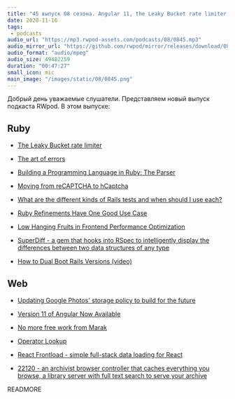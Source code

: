 ```yaml
---
title: "45 выпуск 08 сезона. Angular 11, the Leaky Bucket rate limiter, from reCAPTCHA to hCaptcha, SuperDiff, Operator Lookup и прочее"
date: 2020-11-16
tags:
 - podcasts
audio_url: "https://mp3.rwpod-assets.com/podcasts/08/0845.mp3"
audio_mirror_url: "https://github.com/rwpod/mirror/releases/download/08.45/0845.mp3"
audio_format: "audio/mpeg"
audio_size: 49482259
duration: "00:47:27"
small_icon: mic
main_image: "/images/static/08/0845.png"
---
```


Добрый день уважаемые слушатели. Представляем новый выпуск подкаста RWpod. В этом выпуске:

## Ruby

 - [The Leaky Bucket rate limiter](https://www.mikeperham.com/2020/11/09/the-leaky-bucket-rate-limiter/)
 - [The art of errors](https://longliveruby.com/articles/art-of-errors-in-ruby)
 - [Building a Programming Language in Ruby: The Parser](https://www.honeybadger.io/blog/ruby-parser-stoffle/)
 - [Moving from reCAPTCHA to hCaptcha](https://blog.cloudflare.com/moving-from-recaptcha-to-hcaptcha/)


 - [What are the different kinds of Rails tests and when should I use each?](https://www.codewithjason.com/different-kinds-rails-tests-use/)
 - [Ruby Refinements Have One Good Use Case](http://www.soulcutter.com/articles/ruby-refinements-have-one-good-use-case.html)
 - [Low Hanging Fruits in Frontend Performance Optimization](https://pawelurbanek.com/frontend-performance-optimization)
 - [SuperDiff - a gem that hooks into RSpec to intelligently display the differences between two data structures of any type](https://github.com/mcmire/super_diff)
 - [How to Dual Boot Rails Versions (video)](https://gorails.com/episodes/dual-boot-rails-versions)

## Web

 - [Updating Google Photos' storage policy to build for the future](https://blog.google/products/photos/storage-changes/)
 - [Version 11 of Angular Now Available](https://blog.angular.io/version-11-of-angular-now-available-74721b7952f7)
 - [No more free work from Marak](https://github.com/Marak/faker.js/issues/1046)

 - [Operator Lookup](https://joshwcomeau.com/operator-lookup/)
 - [React Frontload - simple full-stack data loading for React](https://davnicwil.com/react-frontload/)
 - [22120 - an archivist browser controller that caches everything you browse, a library server with full text search to serve your archive](https://github.com/c9fe/22120)

READMORE
